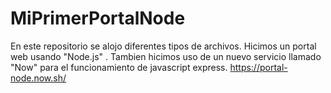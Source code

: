 # MiPrimerPortalNode
En este repositorio  se alojo diferentes tipos  de archivos. Hicimos  un portal web  usando  "Node.js" . Tambien hicimos uso de un nuevo
servicio llamado "Now" para el funcionamiento de javascript express.
https://portal-node.now.sh/


